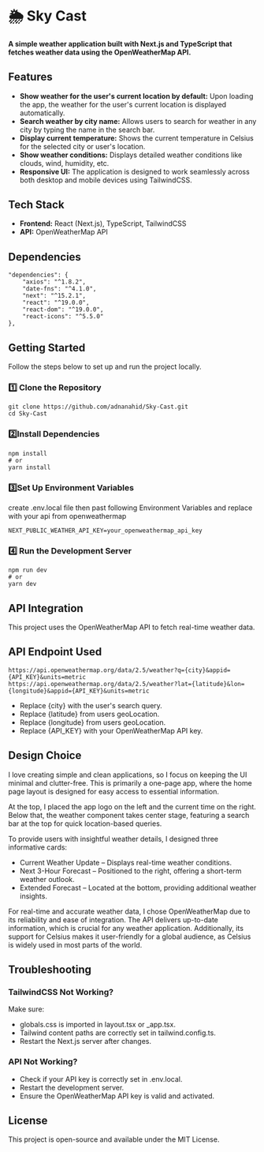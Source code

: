 # 🌦 Sky Cast

#### A simple weather application built with Next.js and TypeScript that fetches weather data using the OpenWeatherMap API.

## Features

- **Show weather for the user's current location by default:** Upon loading the app, the weather for the user's current location is displayed automatically.
- **Search weather by city name:** Allows users to search for weather in any city by typing the name in the search bar.
- **Display current temperature:** Shows the current temperature in Celsius for the selected city or user's location.
- **Show weather conditions:** Displays detailed weather conditions like clouds, wind, humidity, etc.
- **Responsive UI:** The application is designed to work seamlessly across both desktop and mobile devices using TailwindCSS.

## Tech Stack

- **Frontend:** React (Next.js), TypeScript, TailwindCSS
- **API:** OpenWeatherMap API

## Dependencies

    "dependencies": {
        "axios": "^1.8.2",
        "date-fns": "^4.1.0",
        "next": "^15.2.1",
        "react": "^19.0.0",
        "react-dom": "^19.0.0",
        "react-icons": "^5.5.0"
    },

## Getting Started

Follow the steps below to set up and run the project locally.

### 1️⃣ Clone the Repository

    git clone https://github.com/adnanahid/Sky-Cast.git
    cd Sky-Cast

### 2️⃣Install Dependencies
    npm install
    # or
    yarn install

### 3️⃣Set Up Environment Variables
create .env.local file then past following Environment Variables and replace with your api from openweathermap

    NEXT_PUBLIC_WEATHER_API_KEY=your_openweathermap_api_key

### 4️⃣ Run the Development Server

    npm run dev
    # or
    yarn dev

## API Integration

This project uses the OpenWeatherMap API to fetch real-time weather data.

## API Endpoint Used

    https://api.openweathermap.org/data/2.5/weather?q={city}&appid={API_KEY}&units=metric
    https://api.openweathermap.org/data/2.5/weather?lat={latitude}&lon={longitude}&appid={API_KEY}&units=metric

- Replace {city} with the user's search query.
- Replace {latitude} from users geoLocation.
- Replace {longitude} from users geoLocation.
- Replace {API_KEY} with your OpenWeatherMap API key.

## Design Choice

I love creating simple and clean applications, so I focus on keeping the UI minimal and clutter-free. This is primarily a one-page app, where the home page layout is designed for easy access to essential information.

At the top, I placed the app logo on the left and the current time on the right. Below that, the weather component takes center stage, featuring a search bar at the top for quick location-based queries.

To provide users with insightful weather details, I designed three informative cards:

- Current Weather Update – Displays real-time weather conditions.
- Next 3-Hour Forecast – Positioned to the right, offering a short-term weather outlook.
- Extended Forecast – Located at the bottom, providing additional weather insights.

For real-time and accurate weather data, I chose OpenWeatherMap due to its reliability and ease of integration. The API delivers up-to-date information, which is crucial for any weather application. Additionally, its support for Celsius makes it user-friendly for a global audience, as Celsius is widely used in most parts of the world.

## Troubleshooting

### TailwindCSS Not Working?

Make sure:

- globals.css is imported in layout.tsx or \_app.tsx.
- Tailwind content paths are correctly set in tailwind.config.ts.
- Restart the Next.js server after changes.

### API Not Working?

- Check if your API key is correctly set in .env.local.
- Restart the development server.
- Ensure the OpenWeatherMap API key is valid and activated.

## License

This project is open-source and available under the MIT License.
